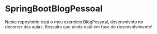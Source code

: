 # SpringBootBlogPessoal
Neste repositório está o meu exercício BlogPessoal, desenvolvido no decorrer das aulas. Ressalto que ainda está em fase de desenvolvimento!

